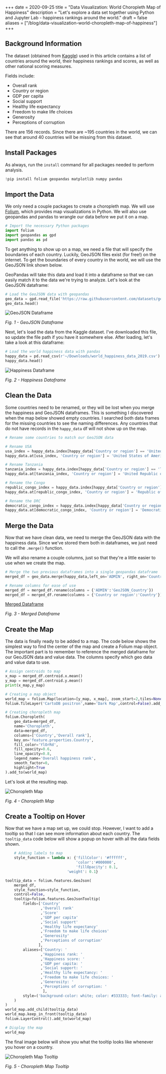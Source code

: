 +++
date = 2020-09-25
title = "Data Visualization: World Choropleth Map of Happiness"
description = "Let's explore a data set together using Python and Jupyter Lab - happiness rankings around the world."
draft = false
aliases = ["/blog/data-visualization-world-choropleth-map-of-happiness"]
+++

## Background Information

The dataset (obtained from
[Kaggle](https://www.kaggle.com/unsdsn/world-happiness)) used in this article
contains a list of countries around the world, their happiness rankings and
scores, as well as other national scoring measures.

Fields include:

-   Overall rank
-   Country or region
-   GDP per capita
-   Social support
-   Healthy life expectancy
-   Freedom to make life choices
-   Generosity
-   Perceptions of corruption

There are 156 records. Since there are ~195 countries in the world, we can see
that around 40 countries will be missing from this dataset.

## Install Packages

As always, run the `install` command for all packages needed to perform
analysis.

```python
!pip install folium geopandas matplotlib numpy pandas
```

## Import the Data

We only need a couple packages to create a choropleth map. We will use
[Folium](https://python-visualization.github.io/folium/), which provides map
visualizations in Python. We will also use geopandas and pandas to wrangle our
data before we put it on a map.

```python
# Import the necessary Python packages
import folium
import geopandas as gpd
import pandas as pd
```

To get anything to show up on a map, we need a file that will specify the
boundaries of each country. Luckily, GeoJSON files exist (for free!) on the
internet. To get the boundaries of every country in the world, we will use the
GeoJSON link shown below.

GeoPandas will take this data and load it into a dataframe so that we can easily
match it to the data we're trying to analyze. Let's look at the GeoJSON
dataframe:

```python
# Load the GeoJSON data with geopandas
geo_data = gpd.read_file('https://raw.githubusercontent.com/datasets/geo-countries/master/data/countries.geojson')
geo_data.head()
```

![GeoJSON Dataframe](https://img.cleberg.net/blog/20200925-world-choropleth-map/geojson_df.png)

_Fig. 1 - GeoJSON Dataframe_

Next, let's load the data from the Kaggle dataset. I've downloaded this file, so
update the file path if you have it somewhere else. After loading, let's take a
look at this dataframe:

```python
# Load the world happiness data with pandas
happy_data = pd.read_csv(r'~/Downloads/world_happiness_data_2019.csv')
happy_data.head()
```

![Happiness Dataframe](https://img.cleberg.net/blog/20200925-world-choropleth-map/happiness_df.png)

_Fig. 2 - Happiness Dataframe_

## Clean the Data

Some countries need to be renamed, or they will be lost when you merge the
happiness and GeoJSON dataframes. This is something I discovered when the map
below showed empty countries. I searched both data frames for the missing
countries to see the naming differences. Any countries that do not have records
in the `happy_data` df will not show up on the map.

```python
# Rename some countries to match our GeoJSON data

# Rename USA
usa_index = happy_data.index[happy_data['Country or region'] == 'United States']
happy_data.at[usa_index, 'Country or region'] = 'United States of America'

# Rename Tanzania
tanzania_index = happy_data.index[happy_data['Country or region'] == 'Tanzania']
happy_data.at[tanzania_index, 'Country or region'] = 'United Republic of Tanzania'

# Rename the Congo
republic_congo_index = happy_data.index[happy_data['Country or region'] == 'Congo (Brazzaville)']
happy_data.at[republic_congo_index, 'Country or region'] = 'Republic of Congo'

# Rename the DRC
democratic_congo_index = happy_data.index[happy_data['Country or region'] == 'Congo (Kinshasa)']
happy_data.at[democratic_congo_index, 'Country or region'] = 'Democratic Republic of the Congo'
```

## Merge the Data

Now that we have clean data, we need to merge the GeoJSON data with the
happiness data. Since we've stored them both in dataframes, we just need to call
the `.merge()` function.

We will also rename a couple columns, just so that they're a little easier to
use when we create the map.

```python
# Merge the two previous dataframes into a single geopandas dataframe
merged_df = geo_data.merge(happy_data,left_on='ADMIN', right_on='Country or region')

# Rename columns for ease of use
merged_df = merged_df.rename(columns = {'ADMIN':'GeoJSON_Country'})
merged_df = merged_df.rename(columns = {'Country or region':'Country'})
```

[Merged Dataframe](https://img.cleberg.net/blog/20200925-world-choropleth-map/merged_df.png)

_Fig. 3 - Merged Dataframe_

## Create the Map

The data is finally ready to be added to a map. The code below shows the
simplest way to find the center of the map and create a Folium map object. The
important part is to remember to reference the merged dataframe for our GeoJSON
data and value data. The columns specify which geo data and value data to use.

```python
# Assign centroids to map
x_map = merged_df.centroid.x.mean()
y_map = merged_df.centroid.y.mean()
print(x_map,y_map)

# Creating a map object
world_map = folium.Map(location=[y_map, x_map], zoom_start=2,tiles=None)
folium.TileLayer('CartoDB positron',name='Dark Map',control=False).add_to(world_map)

# Creating choropleth map
folium.Choropleth(
    geo_data=merged_df,
    name='Choropleth',
    data=merged_df,
    columns=['Country','Overall rank'],
    key_on='feature.properties.Country',
    fill_color='YlOrRd',
    fill_opacity=0.6,
    line_opacity=0.8,
    legend_name='Overall happiness rank',
    smooth_factor=0,
    highlight=True
).add_to(world_map)
```

Let's look at the resulting map.

![Choropleth Map](https://img.cleberg.net/blog/20200925-world-choropleth-map/map.png)

_Fig. 4 - Choropleth Map_

## Create a Tooltip on Hover

Now that we have a map set up, we could stop. However, I want to add a tooltip
so that I can see more information about each country. The `tooltip_data` code
below will show a popup on hover with all the data fields shown.

```python
    # Adding labels to map
    style_function = lambda x: {'fillColor': '#ffffff',
                                'color':'#000000',
                                'fillOpacity': 0.1,
                            'weight': 0.1}

tooltip_data = folium.features.GeoJson(
    merged_df,
    style_function=style_function,
    control=False,
    tooltip=folium.features.GeoJsonTooltip(
        fields=['Country'
                ,'Overall rank'
                ,'Score'
                ,'GDP per capita'
                ,'Social support'
                ,'Healthy life expectancy'
                ,'Freedom to make life choices'
                ,'Generosity'
                ,'Perceptions of corruption'
               ],
        aliases=['Country: '
                ,'Happiness rank: '
                ,'Happiness score: '
                ,'GDP per capita: '
                ,'Social support: '
                ,'Healthy life expectancy: '
                ,'Freedom to make life choices: '
                ,'Generosity: '
                ,'Perceptions of corruption: '
                 ],
        style=('background-color: white; color: #333333; font-family: arial; font-size: 12px; padding: 10px;')
    )
)
world_map.add_child(tooltip_data)
world_map.keep_in_front(tooltip_data)
folium.LayerControl().add_to(world_map)

# Display the map
world_map
```

The final image below will show you what the tooltip looks like whenever you
hover on a country.

![Choropleth Map Tooltip](https://img.cleberg.net/blog/20200925-world-choropleth-map/tooltip_map.png)

_Fig. 5 - Choropleth Map Tooltip_
